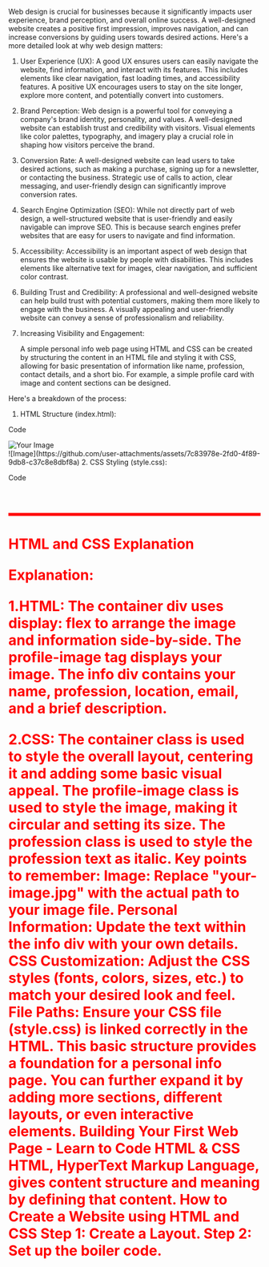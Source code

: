Web design is crucial for businesses because it significantly impacts user experience, brand perception, and overall online success. A well-designed website creates a positive first impression, improves navigation, and can increase conversions by guiding users towards desired actions. 
Here's a more detailed look at why web design matters:
1. User Experience (UX):
A good UX ensures users can easily navigate the website, find information, and interact with its features. 
This includes elements like clear navigation, fast loading times, and accessibility features. 
A positive UX encourages users to stay on the site longer, explore more content, and potentially convert into customers. 
2. Brand Perception:
Web design is a powerful tool for conveying a company's brand identity, personality, and values. 
A well-designed website can establish trust and credibility with visitors. 
Visual elements like color palettes, typography, and imagery play a crucial role in shaping how visitors perceive the brand. 
3. Conversion Rate:
A well-designed website can lead users to take desired actions, such as making a purchase, signing up for a newsletter, or contacting the business. 
Strategic use of calls to action, clear messaging, and user-friendly design can significantly improve conversion rates. 
4. Search Engine Optimization (SEO):
While not directly part of web design, a well-structured website that is user-friendly and easily navigable can improve SEO. 
This is because search engines prefer websites that are easy for users to navigate and find information. 
5. Accessibility:
Accessibility is an important aspect of web design that ensures the website is usable by people with disabilities. 
This includes elements like alternative text for images, clear navigation, and sufficient color contrast. 
6. Building Trust and Credibility:
A professional and well-designed website can help build trust with potential customers, making them more likely to engage with the business. 
A visually appealing and user-friendly website can convey a sense of professionalism and reliability. 
7. Increasing Visibility and Engagement: 

   A simple personal info web page using HTML and CSS can be created by structuring the content in an HTML file and styling it with CSS, allowing for basic presentation of information like name, profession, contact details, and a short bio. For example, a simple profile card with image and content sections can be designed. 

Here's a breakdown of the process:
1. HTML Structure (index.html):

Code
<!DOCTYPE html>
<html>
<head>
<title>Personal Info</title>
<link rel="stylesheet" href="style.css">
</head>
<body>
<div class="container">
  <img src="your-image.jpg" alt="Your Image" class="profile-image">
 <div class="info">
  </div>
</div>
</body>
</html>
![Image](https://github.com/user-attachments/assets/7c83978e-2fd0-4f89-9db8-c37c8e8dbf8a)
 2. CSS Styling (style.css):

Code

<style>
  .angry {
    color: red;
  }
  .intense {
    font-style: uppercase;
    font-size: 44px;
    border: 3px solid red;
    background-color: lightyellow;
  }
</style>
<h1 class="angry intense">
  
</h1>
<h1 class="angry">
  HTML and CSS Explanation
  
   
Explanation: 

1.HTML:
The container div uses display: flex to arrange the image and information side-by-side.
The profile-image tag displays your image.
The info div contains your name, profession, location, email, and a brief description.

2.CSS:
The container class is used to style the overall layout, centering it and adding some basic visual appeal.
The profile-image class is used to style the image, making it circular and setting its size.
The profession class is used to style the profession text as italic. 
Key points to remember:
Image: Replace "your-image.jpg" with the actual path to your image file.
Personal Information: Update the text within the info div with your own details.
CSS Customization: Adjust the CSS styles (fonts, colors, sizes, etc.) to match your desired look and feel.
File Paths: Ensure your CSS file (style.css) is linked correctly in the HTML. 
This basic structure provides a foundation for a personal info page. You can further expand it by adding more sections, different layouts, or even interactive elements. 
Building Your First Web Page - Learn to Code HTML & CSS
HTML, HyperText Markup Language, gives content structure and meaning by defining that content. 
How to Create a Website using HTML and CSS
Step 1: Create a Layout.
Step 2: Set up the boiler code.
    




